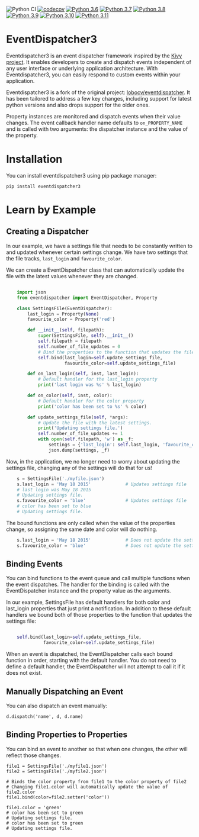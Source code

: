 ![Python CI](https://github.com/opacam/eventdispatcher3/actions/workflows/ci.yml/badge.svg)
[![codecov](https://codecov.io/github/opacam/eventdispatcher3/branch/main/graph/badge.svg?token=MTME584MDG)](https://codecov.io/github/opacam/eventdispatcher3)
[![Python 3.6](https://img.shields.io/badge/python-3.6-orange.svg)](https://www.python.org/downloads/release/python-360/)
[![Python 3.7](https://img.shields.io/badge/python-3.7-blue.svg)](https://www.python.org/downloads/release/python-370/)
[![Python 3.8](https://img.shields.io/badge/python-3.8-blue.svg)](https://www.python.org/downloads/release/python-380/)
[![Python 3.9](https://img.shields.io/badge/python-3.9-blue.svg)](https://www.python.org/downloads/release/python-390/)
[![Python 3.10](https://img.shields.io/badge/python-3.10-blue.svg)](https://www.python.org/downloads/release/python-310/)
[![Python 3.11](https://img.shields.io/badge/python-3.11-blue.svg)](https://www.python.org/downloads/release/python-311/)

EventDispatcher3
================

Eventdispatcher3 is an event dispatcher framework inspired by the
[Kivy project](http://kivy.org/#home). It enables developers to create
and dispatch events independent of any user interface or underlying application
architecture. With Eventdispatcher3, you can easily respond to custom events
within your application.

Eventdispatcher3 is a fork of the original project:
[lobocv/eventdispatcher](https://github.com/lobocv/eventdispatcher). It has
been tailored to address a few key changes, including support for latest python
versions and also drops support for the older ones.

Property instances are monitored and dispatch events when their value changes.
The event callback handler name defaults to `on_PROPERTY_NAME` and is called
with two arguments: the dispatcher instance and the value of the property.

Installation
============

You can install eventdispatcher3 using pip package manager:

    pip install eventdispatcher3

Learn by Example
=================

Creating a Dispatcher
---------------------

In our example, we have a settings file that needs to be constantly written to and updated whenever certain settings
change. We have two settings that the file tracks, `last_login` and `favourite_color`.

We can create a EventDispatcher class that can automatically update the file with the latest values whenever they are changed.

```python

    import json
    from eventdispatcher import EventDispatcher, Property

    class SettingsFile(EventDispatcher):
        last_login = Property(None)
        favourite_color = Property('red')

        def __init__(self, filepath):
            super(SettingsFile, self).__init__()
            self.filepath = filepath
            self.number_of_file_updates = 0
            # Bind the properties to the function that updates the file
            self.bind(last_login=self.update_settings_file,
                      favourite_color=self.update_settings_file)

        def on_last_login(self, inst, last_login):
            # Default handler for the last_login property
            print('last login was %s' % last_login)

        def on_color(self, inst, color):
            # Default handler for the color property
            print('color has been set to %s' % color)

        def update_settings_file(self, *args):
            # Update the file with the latest settings.
            print('Updating settings file.')
            self.number_of_file_updates += 1
            with open(self.filepath, 'w') as _f:
                settings = {'last_login': self.last_login, 'favourite_color': self.favourite_color}
                json.dump(settings, _f)

```

Now, in the application, we no longer need to worry about updating the settings file, changing any of the settings will
do that for us!

```python
    s = SettingsFile('./myfile.json')
    s.last_login = 'May 18 2015'             # Updates settings file
    # last login was May 18 2015
    # Updating settings file.
    s.favourite_color = 'blue'               # Updates settings file
    # color has been set to blue
    # Updating settings file.

```

The bound functions are only called when the value of the properties change, so assigning the same date and color will do nothing.

```python
    s.last_login = 'May 18 2015'             # Does not update the settings file
    s.favourite_color = 'blue'               # Does not update the settings file
```

Binding Events
--------------

You can bind functions to the event queue and call multiple functions when the event dispatches. The handler for the
binding is called with the EventDispatcher instance and the property value as the arguments.

In our example, SettingsFile has default handlers for both color and last_login properties that just print a notification.
In addition to these default handlers we bound both of those properties to the function that updates the settings file:

```python

    self.bind(last_login=self.update_settings_file,
              favourite_color=self.update_settings_file)

```

When an event is dispatched, the EventDispatcher calls each bound function in order, starting with the default handler.
You do not need to define a default handler, the EventDispatcher will not attempt to call it if it does not exist.

Manually Dispatching an Event
-----------------------------

You can also dispatch an event manually:

    d.dispatch('name', d, d.name)

Binding Properties to Properties
--------------------------------

You can bind an event to another so that when one changes, the other will reflect those changes.

    file1 = SettingsFile('./myfile1.json')
    file2 = SettingsFile('./myfile2.json')

    # Binds the color property from file1 to the color property of file2
    # Changing file1.color will automatically update the value of file2.color
    file1.bind(color=file2.setter('color'))

    file1.color = 'green'
    # color has been set to green
    # Updating settings file.
    # color has been set to green
    # Updating settings file.
